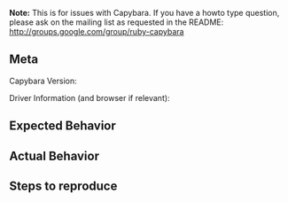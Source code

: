 **Note:** This is for issues with Capybara.  If you have a howto type question, please ask on the mailing list as requested in the README: http://groups.google.com/group/ruby-capybara

## Meta
Capybara Version:
<!-- 2.8.1? -->
Driver Information (and browser if relevant):
<!-- selenium-webdriver 2.53.4 with Firefox 47.0.1? capybara-webkit? Poltergeist? -->

## Expected Behavior

## Actual Behavior
<!-- include full stacktrace of any error -->

## Steps to reproduce
<!--
Please be sure to include the code that is creating the issue along with HTML the code is being run against
-->

